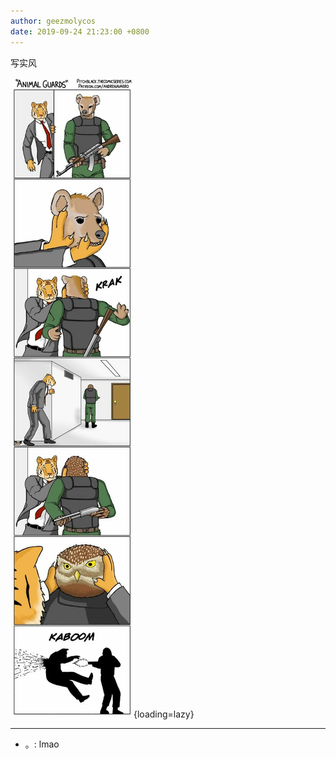 ```yaml
---
author: geezmolycos
date: 2019-09-24 21:23:00 +0800
---
```


写实风

![](/images/qq-zone/2019-09-24-tiger.jpg){loading=lazy}

---

- 。: lmao
